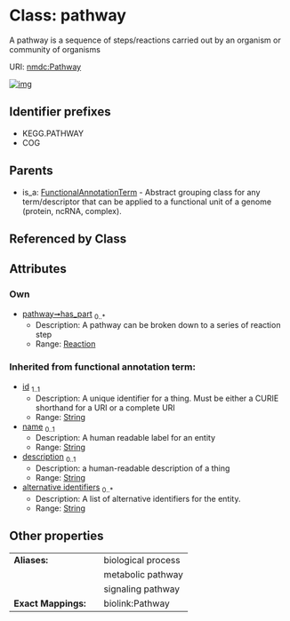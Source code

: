 
# Class: pathway


A pathway is a sequence of steps/reactions carried out by an organism or community of organisms

URI: [nmdc:Pathway](https://microbiomedata/meta/Pathway)


[![img](https://yuml.me/diagram/nofunky;dir:TB/class/[Reaction],[Reaction]<has_part%200..*-%20[Pathway&#124;id(i):string;name(i):string%20%3F;description(i):string%20%3F;alternative_identifiers(i):string%20*],[FunctionalAnnotationTerm]^-[Pathway],[FunctionalAnnotationTerm])](https://yuml.me/diagram/nofunky;dir:TB/class/[Reaction],[Reaction]<has_part%200..*-%20[Pathway&#124;id(i):string;name(i):string%20%3F;description(i):string%20%3F;alternative_identifiers(i):string%20*],[FunctionalAnnotationTerm]^-[Pathway],[FunctionalAnnotationTerm])

## Identifier prefixes

 * KEGG.PATHWAY
 * COG

## Parents

 *  is_a: [FunctionalAnnotationTerm](FunctionalAnnotationTerm.md) - Abstract grouping class for any term/descriptor that can be applied to a functional unit of a genome (protein, ncRNA, complex).

## Referenced by Class


## Attributes


### Own

 * [pathway➞has_part](pathway_has_part.md)  <sub>0..\*</sub>
     * Description: A pathway can be broken down to a series of reaction step
     * Range: [Reaction](Reaction.md)

### Inherited from functional annotation term:

 * [id](id.md)  <sub>1..1</sub>
     * Description: A unique identifier for a thing. Must be either a CURIE shorthand for a URI or a complete URI
     * Range: [String](types/String.md)
 * [name](name.md)  <sub>0..1</sub>
     * Description: A human readable label for an entity
     * Range: [String](types/String.md)
 * [description](description.md)  <sub>0..1</sub>
     * Description: a human-readable description of a thing
     * Range: [String](types/String.md)
 * [alternative identifiers](alternative_identifiers.md)  <sub>0..\*</sub>
     * Description: A list of alternative identifiers for the entity.
     * Range: [String](types/String.md)

## Other properties

|  |  |  |
| --- | --- | --- |
| **Aliases:** | | biological process |
|  | | metabolic pathway |
|  | | signaling pathway |
| **Exact Mappings:** | | biolink:Pathway |

